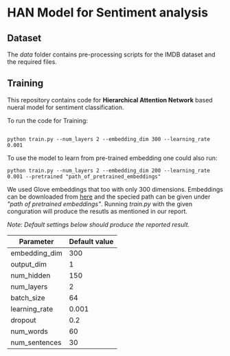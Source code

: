 # HAN Model for Sentiment analysis

## Dataset
The *data* folder contains pre-processing scripts for the IMDB dataset and the required files.

## Training

This repository contains code for **Hierarchical Attention Network** based nueral model for sentiment classification.

To run the code for Training:
```

python train.py --num_layers 2 --embedding_dim 300 --learning_rate 0.001
```

To use the model to learn from pre-trained embedding one could also run:

```
python train.py --num_layers 2 --embedding_dim 200 --learning_rate 0.001 --pretrained "path_of_pretrained_embeddings"
```
  
We used Glove embeddings that too with only 300 dimensions. Embeddings can be downloaded from [here](https://drive.google.com/file/d/1eMaFKiSIrZ9wZ9GvvrIWKliP4tXYAKBt/view?usp=sharing) and the specied path can be given under *"path of pretrained embeddings"*. Running *train.py* with the given conguration will produce the resutls as mentioned in our report.



*Note: Default settings below should produce the reported result.* 

Parameter | Default value
------------|---------------
embedding_dim|300
output_dim | 1
num_hidden | 150
num_layers | 2
batch_size | 64
learning_rate | 0.001
dropout | 0.2
num_words | 60
num_sentences | 30
